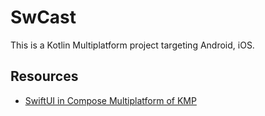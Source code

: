 # SwCast

This is a Kotlin Multiplatform project targeting Android, iOS.

## Resources
- [SwiftUI in Compose Multiplatform of KMP](https://blog.kinto-technologies.com/posts/2024-03-07-swiftui-in-compose-multiplatform/)

